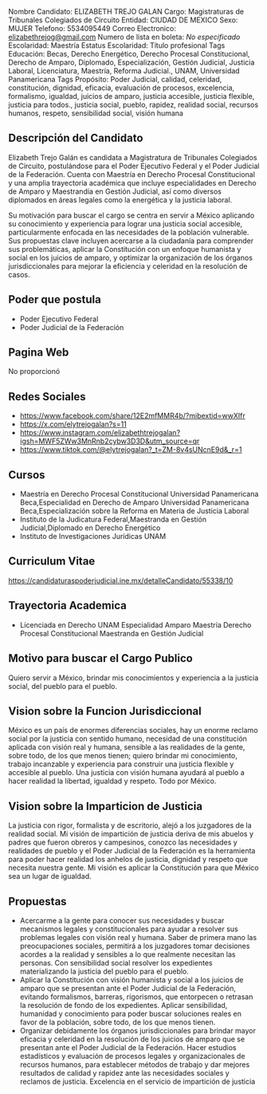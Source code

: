 Nombre Candidato: ELIZABETH TREJO GALAN
Cargo: Magistraturas de Tribunales Colegiados de Circuito
Entidad: CIUDAD DE MEXICO
Sexo: MUJER
Telefono: 5534095449
Correo Electronico: elizabethrejog@gmail.com
Numero de lista en boleta: *No especificado*
Escolaridad: Maestría
Estatus Escolaridad: Título profesional
Tags Educación: Becas, Derecho Energético, Derecho Procesal Constitucional, Derecho de Amparo, Diplomado, Especialización, Gestión Judicial, Justicia Laboral, Licenciatura, Maestría, Reforma Judicial., UNAM, Universidad Panamericana
Tags Propósito: Poder Judicial, calidad, celeridad, constitución, dignidad, eficacia, evaluación de procesos, excelencia, formalismo, igualdad, juicios de amparo, justicia accesible, justicia flexible, justicia para todos., justicia social, pueblo, rapidez, realidad social, recursos humanos, respeto, sensibilidad social, visión humana


## Descripción del Candidato 

Elizabeth Trejo Galán es candidata a Magistratura de Tribunales Colegiados de Circuito, postulándose para el Poder Ejecutivo Federal y el Poder Judicial de la Federación. Cuenta con Maestría en Derecho Procesal Constitucional y una amplia trayectoria académica que incluye especialidades en Derecho de Amparo y Maestrandía en Gestión Judicial, así como diversos diplomados en áreas legales como la energética y la justicia laboral.

Su motivación para buscar el cargo se centra en servir a México aplicando su conocimiento y experiencia para lograr una justicia social accesible, particularmente enfocada en las necesidades de la población vulnerable. Sus propuestas clave incluyen acercarse a la ciudadanía para comprender sus problemáticas, aplicar la Constitución con un enfoque humanista y social en los juicios de amparo, y optimizar la organización de los órganos jurisdiccionales para mejorar la eficiencia y celeridad en la resolución de casos.


## Poder que postula

- Poder Ejecutivo Federal
- Poder Judicial de la Federación


## Pagina Web

No proporcionó


## Redes Sociales

- https://www.facebook.com/share/12E2mfMMR4b/?mibextid=wwXIfr
- https://x.com/elytrejogalan?s=11
- https://www.instagram.com/elizabethtrejogalan?igsh=MWF5ZWw3MnRnb2cybw3D3D&utm_source=qr
- https://www.tiktok.com/@elytrejogalan?_t=ZM-8v4sUNcnE9d&_r=1


## Cursos

- Maestría en Derecho Procesal Constitucional Universidad Panamericana Beca,Especialidad en Derecho de Amparo Universidad Panamericana Beca,Especialización sobre la Reforma en Materia de Justicia Laboral
- Instituto	de la Judicatura Federal,Maestranda en Gestión Judicial,Diplomado en Derecho Energético
- Instituto de Investigaciones Jurídicas UNAM


## Curriculum Vitae

https://candidaturaspoderjudicial.ine.mx/detalleCandidato/55338/10


## Trayectoria Academica

- Licenciada en Derecho UNAM Especialidad Amparo Maestría Derecho Procesal Constitucional Maestranda en Gestión Judicial


## Motivo para buscar el Cargo Publico

Quiero servir a México, brindar mis conocimientos y experiencia a la justicia social, del pueblo para el pueblo.


## Vision sobre la Funcion Jurisdiccional

México es un país de enormes diferencias sociales, hay un enorme reclamo social por la justicia con sentido humano, necesidad de una constitución aplicada con visión real y humana, sensible a las realidades de la gente, sobre todo, de los que menos tienen; quiero brindar mi conocimiento, trabajo incanzable y experiencia para construir una justicia flexible y accesible al pueblo. Una justicia con visión humana ayudará al pueblo a hacer realidad la libertad, igualdad y respeto. Todo por México.


## Vision sobre la Imparticion de Justicia

La justicia con rigor, formalista y de escritorio, alejó a los juzgadores de la realidad social. Mi visión de impartición de justicia deriva de mis abuelos y padres que fueron obreros y campesinos, conozco las necesidades y realidades de pueblo y el Poder Judicial de la Federación es la herramienta para poder hacer realidad los anhelos de justicia, dignidad y respeto que necesita nuestra gente. Mi visión es aplicar la Constitución para que México sea un lugar de igualdad.


## Propuestas

- Acercarme a la gente para conocer sus necesidades y buscar mecanismos legales y constitucionales para ayudar a resolver sus problemas legales con visión real y humana. Saber de primera mano las preocupaciones sociales, permitirá a los juzgadores tomar decisiones acordes a la realidad y sensibles a lo que realmente necesitan las personas. Con sensibilidad social resolver los expedientes materializando la justicia del pueblo para el pueblo.
- Aplicar la Constitución con visión humanista y social a los juicios de amparo que se presentan ante el Poder Judicial de la Federación, evitando formalismos, barreras, rigorismos, que entorpecen o retrasan la resolución de fondo de los expedientes. Aplicar sensibilidad, humanidad y conocimiento para poder buscar soluciones reales en favor de la población, sobre todo, de los que menos tienen.
- Organizar debidamente los órganos jurisdiccionales para brindar mayor eficacia y celeridad en la resolución de los juicios de amparo que se presentan ante el Poder Judicial de la Federación. Hacer estudios estadísticos y evaluación de procesos legales y organizacionales de recursos humanos, para establecer métodos de trabajo y dar mejores resultados de calidad y rapidez ante las necesidades sociales y reclamos de justicia. Excelencia en el servicio de impartición de justicia

